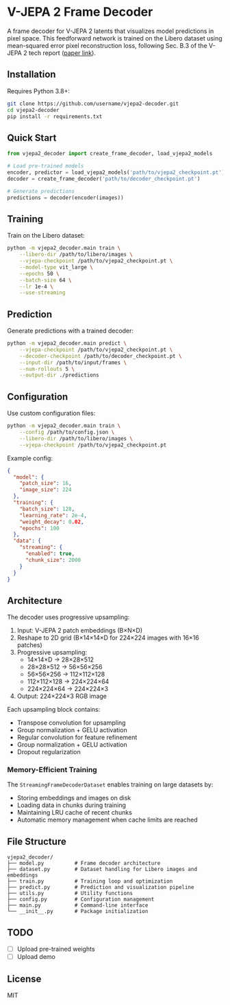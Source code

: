 # V-JEPA 2 Frame Decoder

A frame decoder for V-JEPA 2 latents that visualizes model predictions in pixel space. This feedforward network is trained on the Libero dataset using mean-squared error pixel reconstruction loss, following Sec. B.3 of the V-JEPA 2 tech report ([paper link](https://arxiv.org/abs/2506.09985)).

## Installation

Requires Python 3.8+:

```bash
git clone https://github.com/username/vjepa2-decoder.git
cd vjepa2-decoder
pip install -r requirements.txt
```

## Quick Start

```python
from vjepa2_decoder import create_frame_decoder, load_vjepa2_models

# Load pre-trained models
encoder, predictor = load_vjepa2_models('path/to/vjepa2_checkpoint.pt')
decoder = create_frame_decoder('path/to/decoder_checkpoint.pt')

# Generate predictions
predictions = decoder(encoder(images))
```

## Training

Train on the Libero dataset:

```bash
python -m vjepa2_decoder.main train \
    --libero-dir /path/to/libero/images \
    --vjepa-checkpoint /path/to/vjepa2_checkpoint.pt \
    --model-type vit_large \
    --epochs 50 \
    --batch-size 64 \
    --lr 1e-4 \
    --use-streaming
```

## Prediction

Generate predictions with a trained decoder:

```bash
python -m vjepa2_decoder.main predict \
    --vjepa-checkpoint /path/to/vjepa2_checkpoint.pt \
    --decoder-checkpoint /path/to/decoder_checkpoint.pt \
    --input-dir /path/to/input/frames \
    --num-rollouts 5 \
    --output-dir ./predictions
```

## Configuration

Use custom configuration files:

```bash
python -m vjepa2_decoder.main train \
    --config /path/to/config.json \
    --libero-dir /path/to/libero/images \
    --vjepa-checkpoint /path/to/vjepa2_checkpoint.pt
```

Example config:

```json
{
  "model": {
    "patch_size": 16,
    "image_size": 224
  },
  "training": {
    "batch_size": 128,
    "learning_rate": 2e-4,
    "weight_decay": 0.02,
    "epochs": 100
  },
  "data": {
    "streaming": {
      "enabled": true,
      "chunk_size": 2000
    }
  }
}
```

## Architecture

The decoder uses progressive upsampling:

1. Input: V-JEPA 2 patch embeddings (B×N×D)
2. Reshape to 2D grid (B×14×14×D for 224×224 images with 16×16 patches)
3. Progressive upsampling:
   - 14×14×D → 28×28×512
   - 28×28×512 → 56×56×256
   - 56×56×256 → 112×112×128
   - 112×112×128 → 224×224×64
   - 224×224×64 → 224×224×3
4. Output: 224×224×3 RGB image

Each upsampling block contains:
- Transpose convolution for upsampling
- Group normalization + GELU activation
- Regular convolution for feature refinement
- Group normalization + GELU activation
- Dropout regularization

### Memory-Efficient Training

The `StreamingFrameDecoderDataset` enables training on large datasets by:

- Storing embeddings and images on disk
- Loading data in chunks during training
- Maintaining LRU cache of recent chunks
- Automatic memory management when cache limits are reached

## File Structure

```
vjepa2_decoder/
├── model.py          # Frame decoder architecture
├── dataset.py        # Dataset handling for Libero images and embeddings
├── train.py          # Training loop and optimization
├── predict.py        # Prediction and visualization pipeline
├── utils.py          # Utility functions
├── config.py         # Configuration management
├── main.py           # Command-line interface
└── __init__.py       # Package initialization
```

## TODO

- [ ] Upload pre-trained weights
- [ ] Upload demo

## License

MIT
